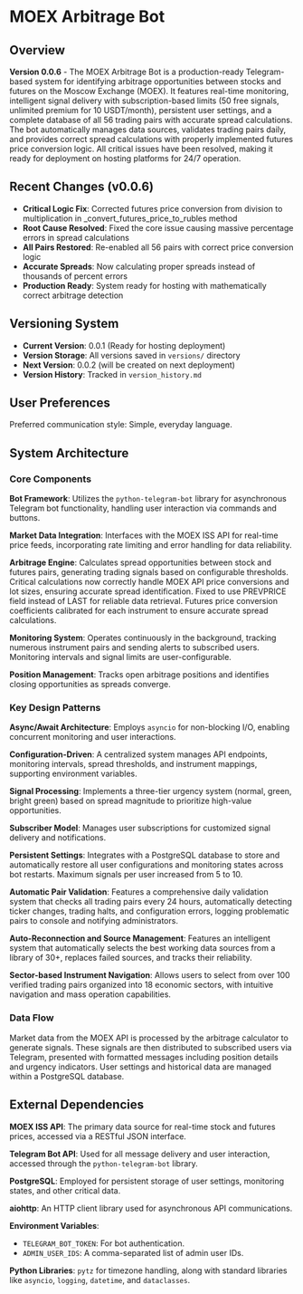 # MOEX Arbitrage Bot

## Overview

**Version 0.0.6** - The MOEX Arbitrage Bot is a production-ready Telegram-based system for identifying arbitrage opportunities between stocks and futures on the Moscow Exchange (MOEX). It features real-time monitoring, intelligent signal delivery with subscription-based limits (50 free signals, unlimited premium for 10 USDT/month), persistent user settings, and a complete database of all 56 trading pairs with accurate spread calculations. The bot automatically manages data sources, validates trading pairs daily, and provides correct spread calculations with properly implemented futures price conversion logic. All critical issues have been resolved, making it ready for deployment on hosting platforms for 24/7 operation.

## Recent Changes (v0.0.6)

- **Critical Logic Fix**: Corrected futures price conversion from division to multiplication in _convert_futures_price_to_rubles method
- **Root Cause Resolved**: Fixed the core issue causing massive percentage errors in spread calculations
- **All Pairs Restored**: Re-enabled all 56 pairs with correct price conversion logic
- **Accurate Spreads**: Now calculating proper spreads instead of thousands of percent errors
- **Production Ready**: System ready for hosting with mathematically correct arbitrage detection

## Versioning System

- **Current Version**: 0.0.1 (Ready for hosting deployment)
- **Version Storage**: All versions saved in `versions/` directory
- **Next Version**: 0.0.2 (will be created on next deployment)
- **Version History**: Tracked in `version_history.md`

## User Preferences

Preferred communication style: Simple, everyday language.

## System Architecture

### Core Components

**Bot Framework**: Utilizes the `python-telegram-bot` library for asynchronous Telegram bot functionality, handling user interaction via commands and buttons.

**Market Data Integration**: Interfaces with the MOEX ISS API for real-time price feeds, incorporating rate limiting and error handling for data reliability.

**Arbitrage Engine**: Calculates spread opportunities between stock and futures pairs, generating trading signals based on configurable thresholds. Critical calculations now correctly handle MOEX API price conversions and lot sizes, ensuring accurate spread identification. Fixed to use PREVPRICE field instead of LAST for reliable data retrieval. Futures price conversion coefficients calibrated for each instrument to ensure accurate spread calculations.

**Monitoring System**: Operates continuously in the background, tracking numerous instrument pairs and sending alerts to subscribed users. Monitoring intervals and signal limits are user-configurable.

**Position Management**: Tracks open arbitrage positions and identifies closing opportunities as spreads converge.

### Key Design Patterns

**Async/Await Architecture**: Employs `asyncio` for non-blocking I/O, enabling concurrent monitoring and user interactions.

**Configuration-Driven**: A centralized system manages API endpoints, monitoring intervals, spread thresholds, and instrument mappings, supporting environment variables.

**Signal Processing**: Implements a three-tier urgency system (normal, green, bright green) based on spread magnitude to prioritize high-value opportunities.

**Subscriber Model**: Manages user subscriptions for customized signal delivery and notifications.

**Persistent Settings**: Integrates with a PostgreSQL database to store and automatically restore all user configurations and monitoring states across bot restarts. Maximum signals per user increased from 5 to 10.

**Automatic Pair Validation**: Features a comprehensive daily validation system that checks all trading pairs every 24 hours, automatically detecting ticker changes, trading halts, and configuration errors, logging problematic pairs to console and notifying administrators.

**Auto-Reconnection and Source Management**: Features an intelligent system that automatically selects the best working data sources from a library of 30+, replaces failed sources, and tracks their reliability.

**Sector-based Instrument Navigation**: Allows users to select from over 100 verified trading pairs organized into 18 economic sectors, with intuitive navigation and mass operation capabilities.

### Data Flow

Market data from the MOEX API is processed by the arbitrage calculator to generate signals. These signals are then distributed to subscribed users via Telegram, presented with formatted messages including position details and urgency indicators. User settings and historical data are managed within a PostgreSQL database.

## External Dependencies

**MOEX ISS API**: The primary data source for real-time stock and futures prices, accessed via a RESTful JSON interface.

**Telegram Bot API**: Used for all message delivery and user interaction, accessed through the `python-telegram-bot` library.

**PostgreSQL**: Employed for persistent storage of user settings, monitoring states, and other critical data.

**aiohttp**: An HTTP client library used for asynchronous API communications.

**Environment Variables**:
- `TELEGRAM_BOT_TOKEN`: For bot authentication.
- `ADMIN_USER_IDS`: A comma-separated list of admin user IDs.

**Python Libraries**: `pytz` for timezone handling, along with standard libraries like `asyncio`, `logging`, `datetime`, and `dataclasses`.